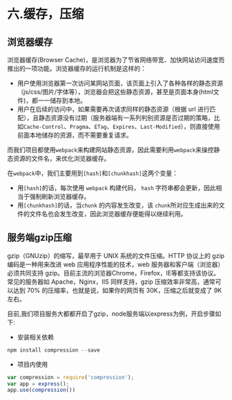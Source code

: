 # 六.缓存，压缩

## 浏览器缓存

浏览器缓存(Browser Cache)，是浏览器为了节省网络带宽、加快网站访问速度而推出的一项功能。浏览器缓存的运行机制是这样的：

- 用户使用浏览器第一次访问某网站页面，该页面上引入了各种各样的静态资源（js/css/图片/字体等），浏览器会把这些静态资源，甚至是页面本身(html文件)，都一一储存到本地。
- 用户在后续的访问中，如果需要再次请求同样的静态资源（根据 url 进行匹配），且静态资源没有过期（服务器端有一系列判别资源是否过期的策略，比如`Cache-Control`、`Pragma`、`ETag`、`Expires`、`Last-Modified`），则直接使用前面本地储存的资源，而不需要重复请求。

而我们项目都使用`webpack`来构建网站静态资源，因此需要利用`webpack`来操控静态资源的文件名，来优化浏览器缓存。

在`webpack`中，我们主要用到`[hash]`和`[chunkhash]`这两个变量：
- 用`[hash]`的话，每次使用 `webpack` 构建代码， `hash` 字符串都会更新，因此相当于强制刷新浏览器缓存。
- 用`[chunkhash]`的话，当`chunk` 的内容发生改变，该 `chunk`所对应生成出来的文件的文件名也会发生改变，因此浏览器缓存便能得以继续利用。

## 服务端gzip压缩

gzip（GNUzip）的缩写，最早用于 UNIX 系统的文件压缩。HTTP 协议上的 gzip 编码是一种用来改进 web 应用程序性能的技术，web 服务器和客户端（浏览器）必须共同支持 gzip。目前主流的浏览器Chrome，Firefox，IE等都支持该协议。常见的服务器如 Apache，Nginx，IIS 同样支持，gzip 压缩效率非常高，通常可以达到 70% 的压缩率，也就是说，如果你的网页有 30K，压缩之后就变成了 9K 左右。

目前,我们项目服务大都都开启了gzip，node服务端以express为例，开启步骤如下:

- 安装相关依赖
```javascript
npm install compression --save
```

- 项目内使用
```javascript
var compression = require('compression');
var app = express();
app.use(compression())
```